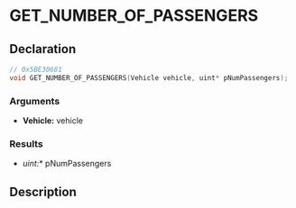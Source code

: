 # GET_NUMBER_OF_PASSENGERS

## Declaration
```cpp
// 0x5BE30681
void GET_NUMBER_OF_PASSENGERS(Vehicle vehicle, uint* pNumPassengers);
```

### Arguments
- **Vehicle:** vehicle

### Results
- **uint*:** pNumPassengers

## Description
